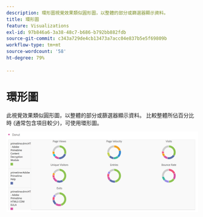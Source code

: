 ```yaml
---
description: 環形圖視覺效果類似圓形圖，以整體的部分或篩選器顯示資料。
title: 環形圖
feature: Visualizations
exl-id: 97b846a6-3a38-48c7-b686-b792bb882fdb
source-git-commit: c343a729de4cb13473a7acc04e837b5e5f69809b
workflow-type: tm+mt
source-wordcount: '58'
ht-degree: 79%

---
```


# 環形圖

此視覺效果類似圓形圖，以整體的部分或篩選器顯示資料。 比較整體所佔百分比時 (通常包含項目較少)，可使用環形圖。

![將資料顯示為整體部分或篩選器的環形圖。](assets/donut.png)
